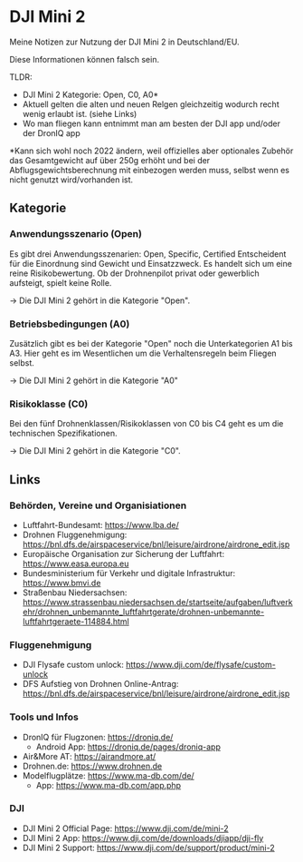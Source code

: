 # DJI Mini 2

Meine Notizen zur Nutzung der DJI Mini 2 in Deutschland/EU.

Diese Informationen können falsch sein.

TLDR:

- DJI Mini 2 Kategorie: Open, C0, A0*
- Aktuell gelten die alten und neuen Relgen gleichzeitig wodurch recht wenig erlaubt ist. (siehe Links)
- Wo man fliegen kann entnimmt man am besten der DJI app und/oder der DronIQ app

*Kann sich wohl noch 2022 ändern, weil offizielles aber optionales Zubehör das Gesamtgewicht auf über 250g erhöht und bei der Abflugsgewichtsberechnung mit einbezogen werden muss, selbst wenn es nicht genutzt wird/vorhanden ist.

## Kategorie

### Anwendungsszenario (Open)

Es gibt drei Anwendungsszenarien: Open, Specific, Certified
Entscheident für die Einordnung sind Gewicht und Einsatzzweck.
Es handelt sich um eine reine Risikobewertung.
Ob der Drohnenpilot privat oder gewerblich aufsteigt, spielt keine Rolle.

-> Die DJI Mini 2 gehört in die Kategorie "Open".

### Betriebsbedingungen (A0)

Zusätzlich gibt es bei der Kategorie "Open" noch die Unterkategorien A1 bis A3.
Hier geht es im Wesentlichen um die Verhaltensregeln beim Fliegen selbst.

-> Die DJI Mini 2 gehört in die Kategorie "A0"

### Risikoklasse (C0)

Bei den fünf Drohnenklassen/Risikoklassen von C0 bis C4 geht es um die technischen Spezifikationen.

-> Die DJI Mini 2 gehört in die Kategorie "C0".

## Links

### Behörden, Vereine und Organisiationen

- Luftfahrt-Bundesamt: <https://www.lba.de/>
- Drohnen Fluggenehmigung: <https://bnl.dfs.de/airspaceservice/bnl/leisure/airdrone/airdrone_edit.jsp>
- Europäische Organisation zur Sicherung der Luftfahrt: <https://www.easa.europa.eu>
- Bundesministerium für Verkehr und digitale Infrastruktur: <https://www.bmvi.de>
- Straßenbau Niedersachsen: <https://www.strassenbau.niedersachsen.de/startseite/aufgaben/luftverkehr/drohnen_unbemannte_luftfahrtgerate/drohnen-unbemannte-luftfahrtgeraete-114884.html>

### Fluggenehmigung

- DJI Flysafe custom unlock: <https://www.dji.com/de/flysafe/custom-unlock>
- DFS Aufstieg von Drohnen Online-Antrag: <https://bnl.dfs.de/airspaceservice/bnl/leisure/airdrone/airdrone_edit.jsp>

### Tools und Infos

- DronIQ für Flugzonen: <https://droniq.de/>
  - Android App: <https://droniq.de/pages/droniq-app>
- Air&More AT: <https://airandmore.at/>
- Drohnen.de: <https://www.drohnen.de>
- Modelflugplätze: <https://www.ma-db.com/de/>
  - App: <https://www.ma-db.com/app.php>

### DJI

- DJI Mini 2 Official Page: <https://www.dji.com/de/mini-2>
- DJI Mini 2 App: <https://www.dji.com/de/downloads/djiapp/dji-fly>
- DJI Mini 2 Support: <https://www.dji.com/de/support/product/mini-2>
